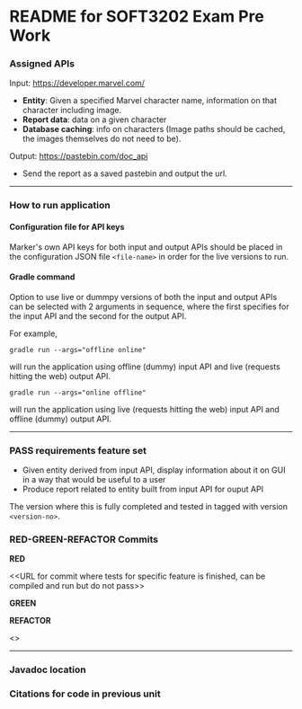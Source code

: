 # README for SOFT3202 Exam Pre Work

### Assigned APIs

Input: https://developer.marvel.com/

- **Entity**: Given a specified Marvel character name, information on that character including image. 
- **Report data**: data on a given character
- **Database caching**: info on characters (Image paths should be cached, the images themselves do not need to be).

Output: https://pastebin.com/doc_api
- Send the report as a saved pastebin and output the url.

---

### How to run application

#### Configuration file for API keys

Marker's own API keys for both input and output APIs should be placed in the configuration JSON file `<file-name>` in order for the live versions to run.

#### Gradle command

Option to use live or dummpy versions of both the input and output APIs can be selected with 2 arguments in sequence, where the first specifies for the input API and the second for the output API.

For example,

`gradle run --args="offline online"`

will run the application using offline (dummy) input API and live (requests hitting the web) output API.

`gradle run --args="online offline"`

will run the application using  live (requests hitting the web) input API and offline (dummy) output API.

---

### PASS requirements feature set

- Given entity derived from input API, display information about it on GUI in a way that would be useful to a user
- Produce report related to entity built from input API for ouput API

The version where this is fully completed and tested in tagged with version `<version-no>`.

### RED-GREEN-REFACTOR Commits

**RED** 

<<URL for commit where tests for specific feature is finished, can be compiled and run but do not pass>>

**GREEN** 

<URL for commit where features are implemented and tests passed>

**REFACTOR** 

<<URL for commit where some of that implementation is refactored but tests still passing>>

---

### Javadoc location
  
### Citations for code in previous unit

